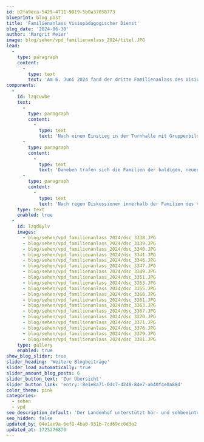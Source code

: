 ```yaml
---
id: b2fa9eca-5429-4711-9919-5b0a37058773
blueprint: blog_post
title: 'Familienanlass Visiopädagogischer Dienst'
blog_date: '2024-06-30'
author: 'Margrit Meier'
image: blog/sehen/vpd_familienanlass_2024/titel.JPG
lead:
  -
    type: paragraph
    content:
      -
        type: text
        text: 'Am 6. Juni 2024 fand der dritte Familienanlass des Visiopädagogischen Dienstes statt. Rund 70 Personen folgten trotz garstigem Wetter der Einladung und fanden sich am Samstagnachmittag am Landenhof ein.'
components:
  -
    id: lzqcuwbe
    text:
      -
        type: paragraph
        content:
          -
            type: text
            text: 'Nach einem Einstieg in der Turnhalle mit Gruppenbildung durch ein Memory-Spiel, gingen die verschiedenen Gruppen auf die Posten-Runde. Es wurde Line Dance getanzt, Büchsen geworfen, Tattoos gezeichnet oder aufgeklebt, ein Sinnesparcours und eine Schnitzeljagd auf dem Areal absolviert oder ein Armband zusammengestellt und riesige Seifenblasen ausprobiert. Je nach Alter oder Interesse verblieben die einzelnen Gruppen länger oder kürzer bei den einzelnen Posten. Für alle war etwas dabei.'
      -
        type: paragraph
        content:
          -
            type: text
            text: 'Daneben trafen sich die Familien der baldigen, neuen TASO Sehen das erste Mal, um sich kennenzulernen. Gemeinsam gabs dann im Anschluss ein leckeres Zvieri aus der Küche des Landenhofs.'
      -
        type: paragraph
        content:
          -
            type: text
            text: 'Nach regen Diskussionen innerhalb der Familien des Visiopädagogischen Dienstes aber auch den baldigen Familien der TASO Sehen geht ein gelungener Anlass zu Ende. Eine baldige Schülerin an der TASO Sehen meinte zum Schluss: «ich freue mich sehr am Landenhof in die Schule zu gehen.»'
    type: text
    enabled: true
  -
    id: lzqd6ylv
    images:
      - blog/sehen/vpd_familienanlass_2024/dsc_3338.JPG
      - blog/sehen/vpd_familienanlass_2024/dsc_3339.JPG
      - blog/sehen/vpd_familienanlass_2024/dsc_3340.JPG
      - blog/sehen/vpd_familienanlass_2024/dsc_3341.JPG
      - blog/sehen/vpd_familienanlass_2024/dsc_3346.JPG
      - blog/sehen/vpd_familienanlass_2024/dsc_3347.JPG
      - blog/sehen/vpd_familienanlass_2024/dsc_3349.JPG
      - blog/sehen/vpd_familienanlass_2024/dsc_3351.JPG
      - blog/sehen/vpd_familienanlass_2024/dsc_3353.JPG
      - blog/sehen/vpd_familienanlass_2024/dsc_3355.JPG
      - blog/sehen/vpd_familienanlass_2024/dsc_3360.JPG
      - blog/sehen/vpd_familienanlass_2024/dsc_3361.JPG
      - blog/sehen/vpd_familienanlass_2024/dsc_3363.JPG
      - blog/sehen/vpd_familienanlass_2024/dsc_3367.JPG
      - blog/sehen/vpd_familienanlass_2024/dsc_3370.JPG
      - blog/sehen/vpd_familienanlass_2024/dsc_3371.JPG
      - blog/sehen/vpd_familienanlass_2024/dsc_3376.JPG
      - blog/sehen/vpd_familienanlass_2024/dsc_3379.JPG
      - blog/sehen/vpd_familienanlass_2024/dsc_3381.JPG
    type: gallery
    enabled: true
show_blog_slider: true
slider_heading: 'Weitere Blogbeiträge'
slider_load_automatically: true
slider_amount_blog_posts: 6
slider_button_text: 'Zur Übersicht'
slider_button_link: 'entry::8e1e8a71-0dc7-4248-84e7-ab40f4e0a88d'
color_theme: pink
categories:
  - sehen
  - vpd
seo_description_default: 'Der Landenhof unterstützt hör- und sehbeeinträchtigte Kinder & Jugendliche in ihrem selbstbestimmten Leben durch Förderung ihrer Fähigkeiten & Entwicklung'
seo_hidden: false
updated_by: 04e1ae9a-6ef8-4ba0-931b-7cd69cc0d3a2
updated_at: 1725276870
---
```

